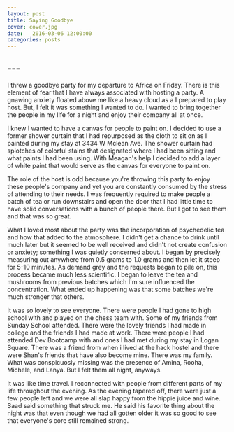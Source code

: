 ```yaml
---
layout: post
title: Saying Goodbye
cover: cover.jpg
date:   2016-03-06 12:00:00
categories: posts
---
```


## --- 

I threw a goodbye party for my departure to Africa on Friday. There is this element of fear that I have always associated with hosting a party. A gnawing anxiety floated above me like a heavy cloud as a I prepared to play host. But, I felt it was something I wanted to do. I wanted to bring together the people in my life for a night and enjoy their company all at once. 

I knew I wanted to have a canvas for people to paint on. I decided to use a former shower curtain that I had repurposed as the cloth to sit on as I painted during my stay at 3434 W Mclean Ave. The shower curtain had splotches of colorful stains that designated where I had been sitting and what paints I had been using. With Meagan's help I decided to add a layer of white paint that would serve as the canvas for everyone to paint on.

The role of the host is odd because you're throwing this party to enjoy these people's company and yet you are constantly consumed by the stress of attending to their needs. I was frequently required to make people a batch of tea or run downstairs and open the door that I had little time to have solid conversations with a bunch of people there. But I got to see them and that was so great.

What I loved most about the party was the incorporation of psychedelic tea and how that added to the atmosphere. I didn't get a chance to drink until much later but it seemed to be well received and didn't not create confusion or anxiety; something I was quietly concerned about. I began by precisely measuring out anywhere from 0.5 grams to 1.0 grams and then let it steep for 5-10 minutes. As demand grey and the requests began to pile on, this process became much less scientific. I began to leave the tea and mushrooms from previous batches which I'm sure influenced the concentration. What ended up happening was that some batches we're much stronger that others.  

It was so lovely to see everyone. There were people I had gone to high school with and played on the chess team with. Some of my friends from Sunday School attended. There were the lovely friends I had made in college and the friends I had made at work. There were people I had attended Dev Bootcamp with and ones I had met during my stay in Logan Square. There was a friend from when i lived at the hack hostel and there were Shan's friends that have also become mine. There was my family. What was conspicuosly missing was the presence of Amina, Rooha, Michele, and Lanya. But I felt them all night, anyways.

It was like time travel. I reconnected with people from different parts of my life throughout the evening. As the evening tapered off, there were just a few people left and we were all slap happy from the hippie juice and wine. Saad said something that struck me. He said his favorite thing about the night was that even though we had all gotten older it was so good to see that everyone's core still remained strong.  
